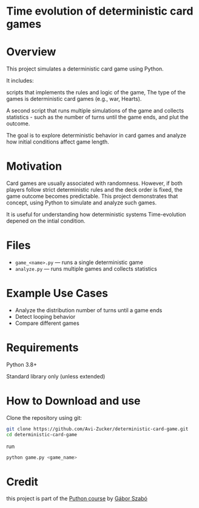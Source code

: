 # Time evolution of deterministic card games

# Overview
This project simulates a deterministic card game using Python.

It includes:

scripts that implements the rules and logic of the game, The type of the games is deterministic card games (e.g., war, Hearts).

A second script that runs multiple simulations of the game and collects statistics - such as the number of turns until the game ends, and plut the outcome.

The goal is to explore deterministic behavior in card games and analyze how initial conditions affect game length.

# Motivation
Card games are usually associated with randomness. However, if both players follow strict deterministic rules and the deck order is fixed, the game outcome becomes predictable. This project demonstrates that concept, using Python to simulate and analyze such games.

It is useful for understanding how deterministic systems Time-evolution depened on the intial condition.

# Files
- `game_<name>.py` — runs a single deterministic game
- `analyze.py` — runs multiple games and collects statistics

# Example Use Cases
- Analyze the distribution number of turns until a game ends
- Detect looping behavior
- Compare different games

# Requirements
Python 3.8+

Standard library only (unless extended)

# How to Download and use
Clone the repository using git:

```bash
git clone https://github.com/Avi-Zucker/deterministic-card-game.git
cd deterministic-card-game
```

run
```bash
python game.py <game_name>
```
# Credit
this project is part of the [Puthon course](https://github.com/Code-Maven/wis-python-course-2025-03?tab=readme-ov-file) by [Gábor Szabó](https://github.com/szabgab)
